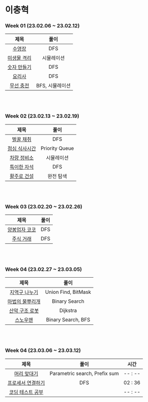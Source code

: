 # 이충혁
### Week 01 (23.02.06 ~ 23.02.12)
| 제목 | 풀이 |
| :---: | :---: |
| [수영장](https://swexpertacademy.com/main/code/problem/problemDetail.do?contestProbId=AV5PpFQaAQMDFAUq) | DFS|
| [미생물 격리](https://swexpertacademy.com/main/code/problem/problemDetail.do?contestProbId=AV597vbqAH0DFAVl) | 시뮬레이션 |
| [숫자 만들기](https://swexpertacademy.com/main/code/problem/problemDetail.do?contestProbId=AWIeRZV6kBUDFAVH) | DFS |
| [요리사](https://swexpertacademy.com/main/code/problem/problemDetail.do?contestProbId=AWIeUtVakTMDFAVH) | DFS |
| [무선 충전](https://swexpertacademy.com/main/code/problem/problemDetail.do?contestProbId=AWXRDL1aeugDFAUo) | BFS, 시뮬레이션 |

<br></br>

### Week 02 (23.02.13 ~ 23.02.19)
| 제목 | 풀이 |
| :---: | :---: |
| [벌꿀 채취](https://swexpertacademy.com/main/code/problem/problemDetail.do?contestProbId=AV5V4A46AdIDFAWu) | DFS |
| [점심 식사시간](https://swexpertacademy.com/main/code/problem/problemDetail.do?contestProbId=AV5-BEE6AK0DFAVl) | Priority Queue |
| [차량 정비소](https://swexpertacademy.com/main/code/problem/problemDetail.do?contestProbId=AV6c6bgaIuoDFAXy) | 시뮬레이션 |
| [특이한 자석](https://swexpertacademy.com/main/code/problem/problemDetail.do?contestProbId=AWIeV9sKkcoDFAVH) | DFS |
| [활주로 건설](https://swexpertacademy.com/main/code/problem/problemDetail.do?contestProbId=AWIeW7FakkUDFAVH) | 완전 탐색 |

<br></br>

### Week 03 (23.02.20 ~ 23.02.26)
| 제목 | 풀이 |
| :---: | :---: |
| [양봉업자 코코](https://pro.mincoding.co.kr/enterprise/contest/ssafy_9/275/problem/A%ED%98%95_%EA%B8%B0%EC%B6%9C1) | DFS |
| [주식 거래](https://pro.mincoding.co.kr/enterprise/contest/ssafy_9/275/problem/A%ED%98%95_%EA%B8%B0%EC%B6%9C2) | DFS |

<br></br>

### Week 04 (23.02.27 ~ 23.03.05)
| 제목 | 풀이 |
| :---: | :---: |
| [지역구 나누기](https://pro.mincoding.co.kr/enterprise/contest/ssafy_9/275/problem/A%ED%98%95_%EA%B8%B0%EC%B6%9C3) | Union Find, BitMask
| [마법의 물뿌리개](https://pro.mincoding.co.kr/enterprise/contest/ssafy_9/275/problem/A%ED%98%95_%EA%B8%B0%EC%B6%9C4) | Binary Search
| [산악 구조 로봇](https://pro.mincoding.co.kr/enterprise/contest/ssafy_9/275/problem/A%ED%98%95_%EA%B8%B0%EC%B6%9C5) | Dijkstra
| [스노우맨](https://pro.mincoding.co.kr/enterprise/contest/ssafy_9/275/problem/A%ED%98%95_%EA%B8%B0%EC%B6%9C6) | Binary Search, BFS

<br></br>

### Week 04 (23.03.06 ~ 23.03.12)
| 제목 | 풀이 | 시간 |
| :---: | :---: | :---: |
| [머리 맞대기](https://pro.mincoding.co.kr/problem-step/7/level/108/detail/M4_04) | Parametric search, Prefix sum | -- : --
| [프로세서 연결하기](https://swexpertacademy.com/main/code/problem/problemDetail.do?contestProbId=AV4suNtaXFEDFAUf) | DFS | 02 : 36
| [코딩 테스트 공부](https://school.programmers.co.kr/learn/courses/30/lessons/118668) | | -- : --


